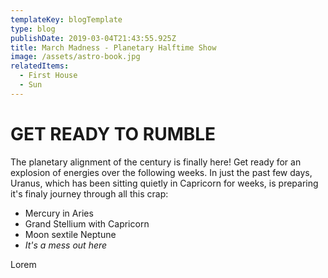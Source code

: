 ```yaml
---
templateKey: blogTemplate
type: blog
publishDate: 2019-03-04T21:43:55.925Z
title: March Madness - Planetary Halftime Show
image: /assets/astro-book.jpg
relatedItems:
  - First House
  - Sun
---
```

# GET READY TO RUMBLE

The planetary alignment of the century is finally here! Get ready for an explosion
of energies over the following weeks. In just the past few days, Uranus, which has been
sitting quietly in Capricorn for weeks, is preparing it's finaly journey through all this crap:

* Mercury in Aries
* Grand Stellium with Capricorn
* Moon sextile Neptune
* _It's a mess out here_

Lorem
